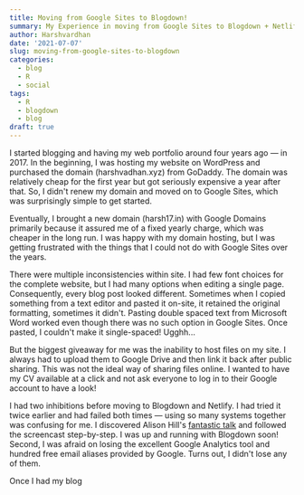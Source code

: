 ```yaml
---
title: Moving from Google Sites to Blogdown!
summary: My Experience in moving from Google Sites to Blogdown + Netlify + Github
author: Harshvardhan
date: '2021-07-07'
slug: moving-from-google-sites-to-blogdown
categories:
  - blog
  - R
  - social
tags:
  - R
  - blogdown
  - blog
draft: true
---
```

I started blogging and having my web portfolio around four years ago — in 2017. In the beginning, I was hosting my website on WordPress and purchased the domain (harshvadhan.xyz) from GoDaddy. The domain was relatively cheap for the first year but got seriously expensive a year after that. So, I didn't renew my domain and moved on to Google Sites, which was surprisingly simple to get started. 

Eventually, I brought a new domain (harsh17.in) with Google Domains primarily because it assured me of a fixed yearly charge, which was cheaper in the long run. I was happy with my domain hosting, but I was getting frustrated with the things that I could not do with Google Sites over the years.

There were multiple inconsistencies within site. I had few font choices for the complete website, but I had many options when editing a single page.  Consequently, every blog post looked different. Sometimes when I copied something from a text editor and pasted it on-site, it retained the original formatting, sometimes it didn't. Pasting double spaced text from Microsoft Word worked even though there was no such option in Google Sites. Once pasted, I couldn't make it single-spaced! Ugghh...

But the biggest giveaway for me was the inability to host files on my site. I always had to upload them to Google Drive and then link it back after public sharing. This was not the ideal way of sharing files online. I wanted to have my CV available at a click and not ask everyone to log in to their Google account to have a look!

I had two inhibitions before moving to Blogdown and Netlify. I had tried it twice earlier and had failed both times — using so many systems together was confusing for me. I discovered Alison Hill's [fantastic talk](https://www.youtube.com/watch?v=RksaNh5Ywbo) and followed the screencast step-by-step. I was up and running with Blogdown soon! Second, I was afraid on losing the excellent Google Analytics tool and hundred free email aliases provided by Google. Turns out, I didn't lose any of them.

Once I had my blog 



